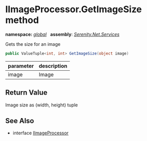 # IImageProcessor.GetImageSize method
**namespace:** *[global](../../README.md#global-namespace)*   **assembly**: *[Serenity.Net.Services](../../README.md)*

Gets the size for an image

```csharp
public ValueTuple<int, int> GetImageSize(object image)
```

| parameter | description |
| --- | --- |
| image | Image |

## Return Value

Image size as (width, height) tuple

## See Also

* interface [IImageProcessor](../IImageProcessor.md)